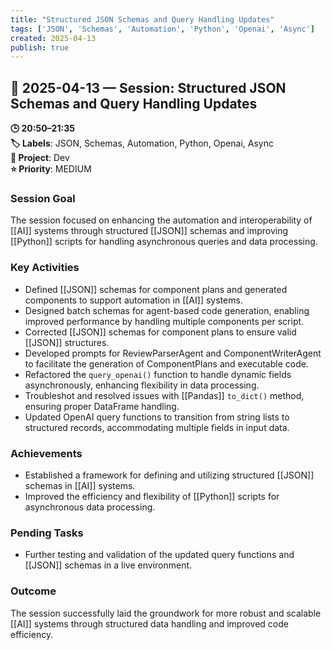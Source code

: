 ```yaml
---
title: "Structured JSON Schemas and Query Handling Updates"
tags: ['JSON', 'Schemas', 'Automation', 'Python', 'Openai', 'Async']
created: 2025-04-13
publish: true
---
```


## 📅 2025-04-13 — Session: Structured JSON Schemas and Query Handling Updates

**🕒 20:50–21:35**  
**🏷️ Labels**: JSON, Schemas, Automation, Python, Openai, Async  
**📂 Project**: Dev  
**⭐ Priority**: MEDIUM  


### Session Goal
The session focused on enhancing the automation and interoperability of [[AI]] systems through structured [[JSON]] schemas and improving [[Python]] scripts for handling asynchronous queries and data processing.

### Key Activities
- Defined [[JSON]] schemas for component plans and generated components to support automation in [[AI]] systems.
- Designed batch schemas for agent-based code generation, enabling improved performance by handling multiple components per script.
- Corrected [[JSON]] schemas for component plans to ensure valid [[JSON]] structures.
- Developed prompts for ReviewParserAgent and ComponentWriterAgent to facilitate the generation of ComponentPlans and executable code.
- Refactored the `query_openai()` function to handle dynamic fields asynchronously, enhancing flexibility in data processing.
- Troubleshot and resolved issues with [[Pandas]] `to_dict()` method, ensuring proper DataFrame handling.
- Updated OpenAI query functions to transition from string lists to structured records, accommodating multiple fields in input data.

### Achievements
- Established a framework for defining and utilizing structured [[JSON]] schemas in [[AI]] systems.
- Improved the efficiency and flexibility of [[Python]] scripts for asynchronous data processing.

### Pending Tasks
- Further testing and validation of the updated query functions and [[JSON]] schemas in a live environment.

### Outcome
The session successfully laid the groundwork for more robust and scalable [[AI]] systems through structured data handling and improved code efficiency.
